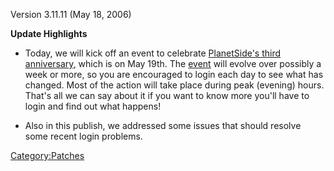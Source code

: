 Version 3.11.11 (May 18, 2006)

**Update Highlights**

- Today, we will kick off an event to celebrate [PlanetSide's third
  anniversary](Third_Anniversary_of_PlanetSide.md "wikilink"), which is
  on May 19th. The [event](event.md "wikilink") will evolve over possibly
  a week or more, so you are encouraged to login each day to see what
  has changed. Most of the action will take place during peak
  (evening) hours. That's all we can say about it if you want to know
  more you'll have to login and find out what happens!

<!-- -->

- Also in this publish, we addressed some issues that should resolve
  some recent login problems.

[Category:Patches](Category:Patches.md "wikilink")
